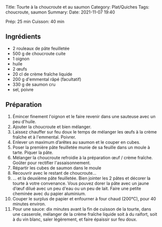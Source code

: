 Title: Tourte à la choucroute et au saumon
Category: Plat/Quiches
Tags: choucroute, saumon
Summary:
Date:  2021-11-07 19:40

Prép: 25 min
Cuisson: 40 min

## Ingrédients
- 2 rouleaux de pâte feuilletée
- 500 g de choucroute cuite
- 1 oignon
- huile
- 2 œufs
- 20 cl de crème fraîche liquide
- 200 g d'emmental râpé (facultatif)
- 330 g de saumon cru
- sel, poivre

## Préparation
1. Émincer finement l'oignon et le faire revenir dans une sauteuse avec un peu d'huile.
2. Ajouter la choucroute et bien mélanger.
3. Laissez chauffer sur feu doux le temps de mélanger les œufs à la crème fraîche et à l'emmental. Poivrer.
4. Enlever un maximum d’arêtes au saumon et le couper en cubes.
5. Poser la première pâte feuilletée munie de sa feuille dans un moule à tarte. Piquer la pâte.
6. Mélanger la choucroute refroidie à la préparation œuf / crème fraîche. Goûter pour rectifier l'assaisonnement.
7. Répartir les cubes de saumon dans le moule
8. Recouvrir avec le restant de choucroute...
9. ... et la deuxième pâte feuilletée. Bien jointer les 2 pâtes et décorer la tourte à votre convenance. Vous pouvez dorer la pâte avec un jaune d’œuf dilué avec un peu d'eau ou un peu de lait. Faire une petite cheminée avec du papier aluminium.
10. Couper le surplus de papier et enfourner à four chaud (200°C), pour 40 minutes environ.
11. Pour une sauce: dix minutes avant la fin de cuisson de la tourte, dans une casserole, mélanger de la crème fraîche liquide soit à du raifort, soit à du vin blanc, saler légèrement, et faire épaissir sur feu doux.
